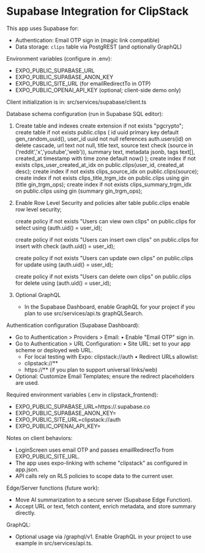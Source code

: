 # Supabase Integration for ClipStack

This app uses Supabase for:
- Authentication: Email OTP sign in (magic link compatible)
- Data storage: `clips` table via PostgREST (and optionally GraphQL)

Environment variables (configure in .env):
- EXPO_PUBLIC_SUPABASE_URL
- EXPO_PUBLIC_SUPABASE_ANON_KEY
- EXPO_PUBLIC_SITE_URL (for emailRedirectTo in OTP)
- EXPO_PUBLIC_OPENAI_API_KEY (optional; client-side demo only)

Client initialization is in: src/services/supabase/client.ts

Database schema configuration (run in Supabase SQL editor):
1) Create table and indexes
   create extension if not exists "pgcrypto";
   create table if not exists public.clips (
     id uuid primary key default gen_random_uuid(),
     user_id uuid not null references auth.users(id) on delete cascade,
     url text not null,
     title text,
     source text check (source in ('reddit','x','youtube','web')),
     summary text,
     metadata jsonb,
     tags text[],
     created_at timestamp with time zone default now()
   );
   create index if not exists clips_user_created_at_idx on public.clips(user_id, created_at desc);
   create index if not exists clips_source_idx on public.clips(source);
   create index if not exists clips_title_trgm_idx on public.clips using gin (title gin_trgm_ops);
   create index if not exists clips_summary_trgm_idx on public.clips using gin (summary gin_trgm_ops);

2) Enable Row Level Security and policies
   alter table public.clips enable row level security;

   create policy if not exists "Users can view own clips"
     on public.clips for select
     using (auth.uid() = user_id);

   create policy if not exists "Users can insert own clips"
     on public.clips for insert
     with check (auth.uid() = user_id);

   create policy if not exists "Users can update own clips"
     on public.clips for update
     using (auth.uid() = user_id);

   create policy if not exists "Users can delete own clips"
     on public.clips for delete
     using (auth.uid() = user_id);

3) Optional GraphQL
   - In the Supabase Dashboard, enable GraphQL for your project if you plan to use src/services/api.ts graphQLSearch.

Authentication configuration (Supabase Dashboard):
- Go to Authentication > Providers > Email:
  • Enable "Email OTP" sign in.
- Go to Authentication > URL Configuration:
  • Site URL: set to your app scheme or deployed web URL.
    - For local testing with Expo: clipstack://auth
  • Redirect URLs allowlist:
    - clipstack://**
    - https://** (if you plan to support universal links/web)
- Optional: Customize Email Templates; ensure the redirect placeholders are used.

Required environment variables (.env in clipstack_frontend):
- EXPO_PUBLIC_SUPABASE_URL=https://<your-project-ref>.supabase.co
- EXPO_PUBLIC_SUPABASE_ANON_KEY=<your-anon-key>
- EXPO_PUBLIC_SITE_URL=clipstack://auth
- EXPO_PUBLIC_OPENAI_API_KEY=<optional>

Notes on client behaviors:
- LoginScreen uses email OTP and passes emailRedirectTo from EXPO_PUBLIC_SITE_URL.
- The app uses expo-linking with scheme "clipstack" as configured in app.json.
- API calls rely on RLS policies to scope data to the current user.

Edge/Server functions (future work):
- Move AI summarization to a secure server (Supabase Edge Function).
- Accept URL or text, fetch content, enrich metadata, and store summary directly.

GraphQL:
- Optional usage via /graphql/v1. Enable GraphQL in your project to use example in src/services/api.ts.
